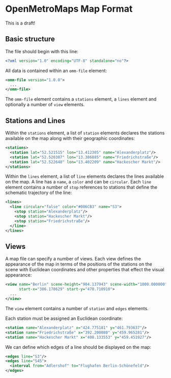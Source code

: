 # OpenMetroMaps Map Format

This is a draft!

## Basic structure

The file should begin with this line:

```xml
<?xml version="1.0" encoding="UTF-8" standalone="no"?>
```

All data is contained within an `omm-file` element:

```xml
<omm-file version="1.0.0">
  ...
</omm-file>
```

The `omm-file` element contains a `stations` element, a `lines` element and
optionally a number of `view` elements.

## Stations and Lines

Within the `stations` element, a list of `station` elements declares the stations
available on the map along with their geographic coordinates:

```xml
<stations>
  <station lat="52.521515" lon="13.412305" name="Alexanderplatz"/>
  <station lat="52.520387" lon="13.386885" name="Friedrichstraße"/>
  <station lat="52.522648" lon="13.402209" name="Hackescher Markt"/>
</stations>
```

Within the `lines` element, a list of `line` elements declares the lines
available on the map. A line has a `name`, a `color` and can be `circular`.
Each `line` element contains a number of `stop` references to stations that
define the schematic trajectory of the line:

```xml
<lines>
  <line circular="false" color="#006CB3" name="S3">
    <stop station="Alexanderplatz"/>
    <stop station="Hackescher Markt"/>
    <stop station="Friedrichstraße"/>
  </line>
</lines>
```

## Views

A map file can specify a number of views. Each view defines the
appearance of the map in terms of the positions of the stations on the
scene with Euclidean coordinates and other properties that effect the visual
appearance:

```xml
<view name="Berlin" scene-height="904.137943" scene-width="1000.000000"
      start-x="386.178629" start-y="478.710910">
  ...
</view>
```

The `view` element contains a number of `station` and `edges` elements.

Each station must be assigned an Euclidean coordinate:

```xml
<station name="Alexanderplatz" x="424.775181" y="461.793637"/>
<station name="Friedrichstraße" x="392.200080" y="459.965281"/>
<station name="Hackescher Markt" x="408.133553" y="459.451927"/>
```

We can define which edges of a line should be displayed on the map:

```xml
<edges line="S3"/>
<edges line="S45">
  <interval from="Adlershof" to="Flughafen Berlin-Schönefeld"/>
</edges>
```
